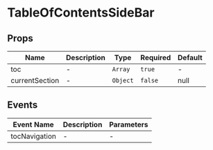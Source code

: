 # TableOfContentsSideBar

## Props

<!-- @vuese:TableOfContentsSideBar:props:start -->
|Name|Description|Type|Required|Default|
|---|---|---|---|---|
|toc|-|`Array`|`true`|-|
|currentSection|-|`Object`|`false`|null|

<!-- @vuese:TableOfContentsSideBar:props:end -->


## Events

<!-- @vuese:TableOfContentsSideBar:events:start -->
|Event Name|Description|Parameters|
|---|---|---|
|tocNavigation|-|-|

<!-- @vuese:TableOfContentsSideBar:events:end -->
